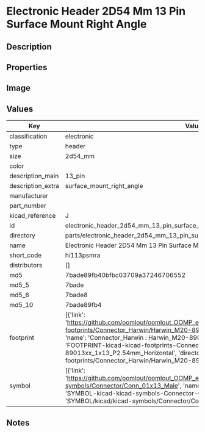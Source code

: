 # Electronic Header 2D54 Mm 13 Pin Surface Mount Right Angle

## Description

## Properties


## Image


## Values

| Key | Value |
| --- | --- |
| classification | electronic |
| type | header |
| size | 2d54_mm |
| color |  |
| description_main | 13_pin |
| description_extra | surface_mount_right_angle |
| manufacturer |  |
| part_number |  |
| kicad_reference | J |
| id | electronic_header_2d54_mm_13_pin_surface_mount_right_angle |
| directory | parts/electronic_header_2d54_mm_13_pin_surface_mount_right_angle |
| name | Electronic Header 2D54 Mm 13 Pin Surface Mount Right Angle |
| short_code | hi113psmra |
| distributors | [] |
| md5 | 7bade89fb40bfbc03709a37246706552 |
| md5_5 | 7bade |
| md5_6 | 7bade8 |
| md5_10 | 7bade89fb4 |
| footprint | [{'link': 'https://github.com/oomlout/oomlout_OOMP_eda_V2/tree/main/FOOTPRINT/kicad/kicad-footprints/Connector_Harwin/Harwin_M20-89013xx_1x13_P2.54mm_Horizontal', 'name': 'Connector_Harwin : Harwin_M20-89013xx_1x13_P2.54mm_Horizontal', 'id': 'FOOTPRINT-kicad-kicad-footprints-Connector_Harwin-Harwin_M20-89013xx_1x13_P2.54mm_Horizontal', 'directory': 'FOOTPRINT/kicad/kicad-footprints/Connector_Harwin/Harwin_M20-89013xx_1x13_P2.54mm_Horizontal/'}] |
| symbol | [{'link': 'https://github.com/oomlout/oomlout_OOMP_eda_V2/tree/main/SYMBOL/kicad/kicad-symbols/Connector/Conn_01x13_Male', 'name': 'Connector : Conn_01x13_Male', 'id': 'SYMBOL-kicad-kicad-symbols-Connector-Conn_01x13_Male', 'directory': 'SYMBOL/kicad/kicad-symbols/Connector/Conn_01x13_Male/'}] |

## Notes

